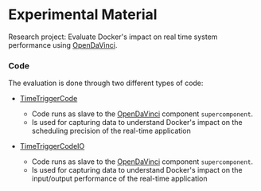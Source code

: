 # Experimental Material
Research project: Evaluate Docker's impact on real time system performance using [OpenDaVinci](https://github.com/se-research/OpenDaVINCI/).

### Code
The evaluation is done through two different types of code:

* [TimeTriggerCode](https://github.com/docker-rt-research/experimental-material/experimental_units/tree/master/TimeTriggerCode)
  * Code runs as slave to the [OpenDaVinci](https://github.com/se-research/OpenDaVINCI/) component `supercomponent`.
  * Is used for capturing data to understand Docker's impact on the scheduling precision of the real-time application

* [TimeTriggerCodeIO](https://github.com/docker-rt-research/experimental-material/experimental_units/tree/master/TimeTriggerCodeIO)
  * Code runs as slave to the [OpenDaVinci](https://github.com/se-research/OpenDaVINCI/) component `supercomponent`.
  * Is used for capturing data to understand Docker's impact on the input/output performance of the real-time application
